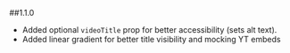 ##1.1.0

- Added optional `videoTitle` prop for better accessibility (sets alt text).
- Added linear gradient for better title visibility and mocking YT embeds
